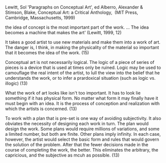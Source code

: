 ﻿Lewitt, Sol 'Paragraphs on Conceptual Art', ed Alberro, Alexander & Stimson, Blake, Conceptual Art: a Critical Anthology,  (MIT Press, Cambridge, Massachusetts, 1999)

the idea of concept is the most important part of the work. ... The idea becomes a machine that makes the art' (Lewitt, 1999, 12)

It takes a good artist to use new materials and make them into a work of art. The danger is, I think, in making the physicality of the material so important that it becomes the idea of the work. (15)

Conceptual art is not necessarily logical. The logic of a piece of series of pieces is a device that is used at times only be ruined. Logic may be used to camouflage the real intent of the artist, to lull the view into the belief that he understands the work, or to infer a prardoxical situation (such as logic vs. illogic) (13)

What the work of art looks like isn't too important. It has to look lie something if it has physical form. No matter what form it may finally have it must begin with an idea. It is the process of conception and realization with which the artists is concerned. (13)

To work with a plan that is pre-set is one way of avoiding subjectivity. It also obviates the necessity of designing each work in turn. The plan would design the work. Some plans would require millions of variations, and some a limited number, but both are finite. Other plans imply infinity. In each case, however, the artist would select the basic form and rules that would govern the solution of the problem. After that the fewer decisions made in the course of completing the work, the better. This eliminates the arbitrary, the capricious, and the subjective as mcuh as possible. (13)

